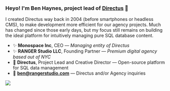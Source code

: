 ### Heyo! I'm Ben Haynes, project lead of [Directus](https://directus.io) 👋

I created Directus way back in 2004 (before smartphones or headless CMS), to make development more efficient for our agency projects. Much has changed since those early days, but my focus still remains on building the ideal platform for intuitively managing pure SQL database content.

* ✨ **Monospace Inc**, CEO — _Managing entity of Directus_
* ✨ **RANGER Studio LLC**, Founding Partner — _Premium digital agency based out of NYC_
* 🐰 **Directus**, Project Lead and Creative Director — Open-source platform for SQL data management
* 📮 **[ben@rangerstudio.com](mailto:ben@rangerstudio.com)** — Directus and/or Agency inquiries

<img src="https://user-images.githubusercontent.com/522079/90922971-dbd7da00-e3ba-11ea-8f06-44d23c238a05.png" />
